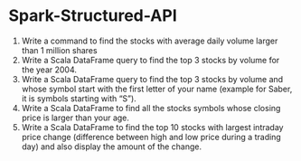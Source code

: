 # Spark-Structured-API
1. Write a command to find the stocks with average daily volume larger than 1 million shares
2. Write a Scala DataFrame query to find the top 3 stocks by volume for the year 2004.
3. Write a Scala DataFrame query to find the top 3 stocks by volume and whose symbol start with the first letter of your name (example for Saber, it is symbols starting with “S”).
4. Write a Scala DataFrame to find all the stocks symbols whose closing price is larger than your age.
5. Write a Scala DataFrame to find the top 10 stocks with largest intraday price change (difference between high and low price during a trading day) and also display the amount of the change.
